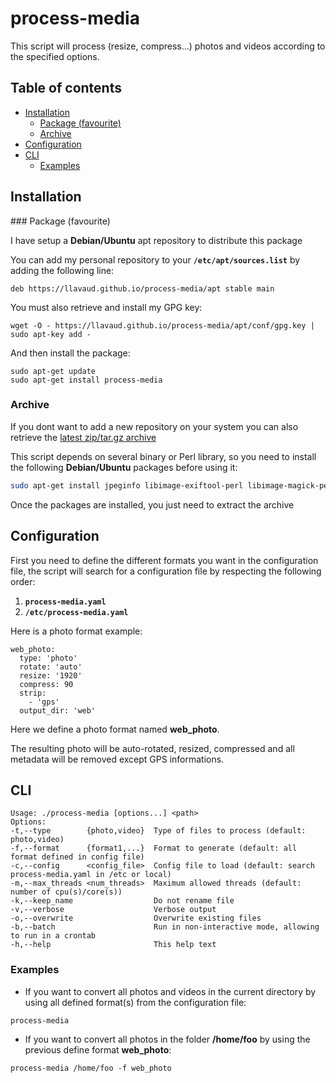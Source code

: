 # process-media

This script will process (resize, compress...) photos and videos according to the specified options.

## Table of contents
* [Installation](#installation)
  * [Package (favourite)](#package)
  * [Archive](#archive)
* [Configuration](#configuration)
* [CLI](#cli)
  * [Examples](#examples)

## Installation

<a name="package"/>
### Package (favourite)

I have setup a **Debian/Ubuntu** apt repository to distribute this package

You can add my personal repository to your **`/etc/apt/sources.list`** by adding the following line:

`deb https://llavaud.github.io/process-media/apt stable main`

You must also retrieve and install my GPG key:

`wget -O - https://llavaud.github.io/process-media/apt/conf/gpg.key | sudo apt-key add -`

And then install the package:

```
sudo apt-get update
sudo apt-get install process-media
```

### Archive

If you dont want to add a new repository on your system you can also retrieve the [latest zip/tar.gz archive](https://github.com/llavaud/process-media/releases/latest)

This script depends on several binary or Perl library, so you need to install the following **Debian/Ubuntu** packages before using it:

```bash
sudo apt-get install jpeginfo libimage-exiftool-perl libimage-magick-perl libmime-types-perl libsys-cpu-perl libterm-readkey-perl libyaml-tiny-perl
```

Once the packages are installed, you just need to extract the archive

## Configuration

First you need to define the different formats you want in the configuration file, the script will search for a configuration file by respecting the following order:

1. **`process-media.yaml`**
2. **`/etc/process-media.yaml`**

Here is a photo format example:

```
web_photo:
  type: 'photo'
  rotate: 'auto'
  resize: '1920'
  compress: 90
  strip:
    - 'gps'
  output_dir: 'web'
```

Here we define a photo format named **web_photo**.

The resulting photo will be auto-rotated, resized, compressed and all metadata will be removed except GPS informations.

## CLI

```
Usage: ./process-media [options...] <path>
Options:
-t,--type        {photo,video}  Type of files to process (default: photo,video)
-f,--format      {format1,...}  Format to generate (default: all format defined in config file)
-c,--config      <config_file>  Config file to load (default: search process-media.yaml in /etc or local)
-m,--max_threads <num_threads>  Maximum allowed threads (default: number of cpu(s)/core(s))
-k,--keep_name                  Do not rename file
-v,--verbose                    Verbose output
-o,--overwrite                  Overwrite existing files
-b,--batch                      Run in non-interactive mode, allowing to run in a crontab
-h,--help                       This help text
```

### Examples

* If you want to convert all photos and videos in the current directory by using all defined format(s) from the configuration file:

`process-media`

* If you want to convert all photos in the folder **/home/foo** by using the previous define format **web_photo**:

`process-media /home/foo -f web_photo`
